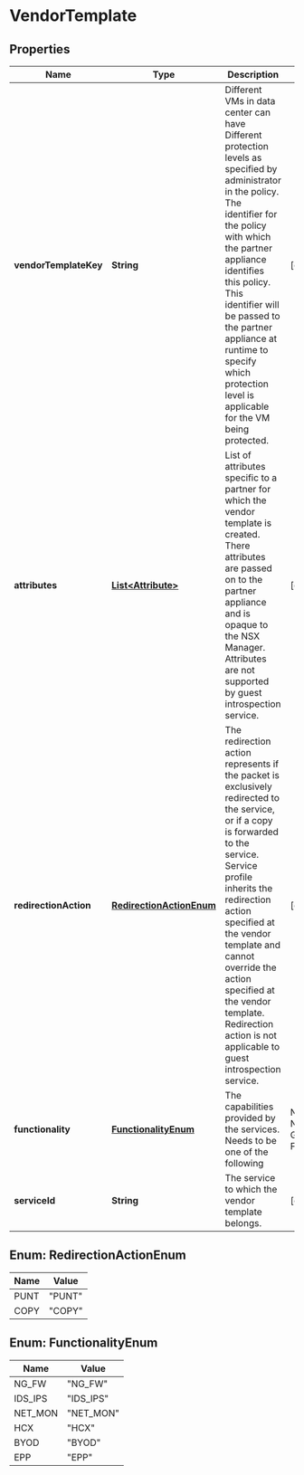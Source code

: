 # VendorTemplate

## Properties
Name | Type | Description | Notes
------------ | ------------- | ------------- | -------------
**vendorTemplateKey** | **String** | Different VMs in data center can have Different protection levels as specified by administrator in the policy. The identifier for the policy with which the partner appliance identifies this policy. This identifier will be passed to the partner appliance at runtime to specify which protection level is applicable for the VM being protected. |  [optional]
**attributes** | [**List&lt;Attribute&gt;**](Attribute.md) | List of attributes specific to a partner for which the vendor template is created. There attributes are passed on to the partner appliance and is opaque to the NSX Manager. Attributes are not supported by guest introspection service. |  [optional]
**redirectionAction** | [**RedirectionActionEnum**](#RedirectionActionEnum) | The redirection action represents if the packet is exclusively redirected to the service, or if a copy is forwarded to the service. Service profile inherits the redirection action specified at the vendor template and cannot override the action specified at the vendor template. Redirection action is not applicable to guest introspection service. |  [optional]
**functionality** | [**FunctionalityEnum**](#FunctionalityEnum) | The capabilities provided by the services. Needs to be one of the following | NG_FW - Next Generation Firewall | IDS_IPS - Intrusion detection System / Intrusion Prevention System | NET_MON - Network Monitoring | HCX - Hybrid Cloud Exchange | BYOD - Bring Your Own Device | EPP - Endpoint Protection.(Third party AntiVirus partners using NXGI should use this functionality for the service) |  [optional]
**serviceId** | **String** | The service to which the vendor template belongs. |  [optional]

<a name="RedirectionActionEnum"></a>
## Enum: RedirectionActionEnum
Name | Value
---- | -----
PUNT | &quot;PUNT&quot;
COPY | &quot;COPY&quot;

<a name="FunctionalityEnum"></a>
## Enum: FunctionalityEnum
Name | Value
---- | -----
NG_FW | &quot;NG_FW&quot;
IDS_IPS | &quot;IDS_IPS&quot;
NET_MON | &quot;NET_MON&quot;
HCX | &quot;HCX&quot;
BYOD | &quot;BYOD&quot;
EPP | &quot;EPP&quot;
